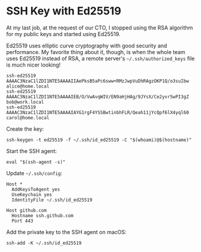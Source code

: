 # SSH Key with Ed25519

At my last job,
at the request of our CTO,
I stopped using the RSA algorithm for my public keys
and started using Ed25519.

Ed25519 uses elliptic curve cryptography with good security and performance.
My favorite thing about it, though,
is when the whole team uses Ed25519 instead of RSA,
a remote server's `~/.ssh/authorized_keys` file
is much nicer looking!

```
ssh-ed25519 AAAAC3NzaC1lZDI1NTE5AAAAIIAePksB5aPc6sww+RMzJwpVuDhRAgzOKP1Q/o3suIbw alice@home.local
ssh-ed25519 AAAAC3NzaC1lZDI1NTE5AAAAIEB/O/VwAvqWIV/EN9aHjHAg/9JYsX/Ce2yvr5wPI3gZ bob@work.local
ssh-ed25519 AAAAC3NzaC1lZDI1NTE5AAAAIAYG1rgF4YSSBwtinbhFLR/Qeah11jYcQpf6lX4yql60 carol@home.local
```

Create the key:

```
ssh-keygen -t ed25519 -f ~/.ssh/id_ed25519 -C "$(whoami)@$(hostname)"
```

Start the SSH agent:

```
eval "$(ssh-agent -s)"
```

Update `~/.ssh/config`:

```
Host *
  AddKeysToAgent yes
  UseKeychain yes
  IdentityFile ~/.ssh/id_ed25519

Host github.com
  Hostname ssh.github.com
  Port 443
```

Add the private key to the SSH agent on macOS:

```
ssh-add -K ~/.ssh/id_ed25519
```
